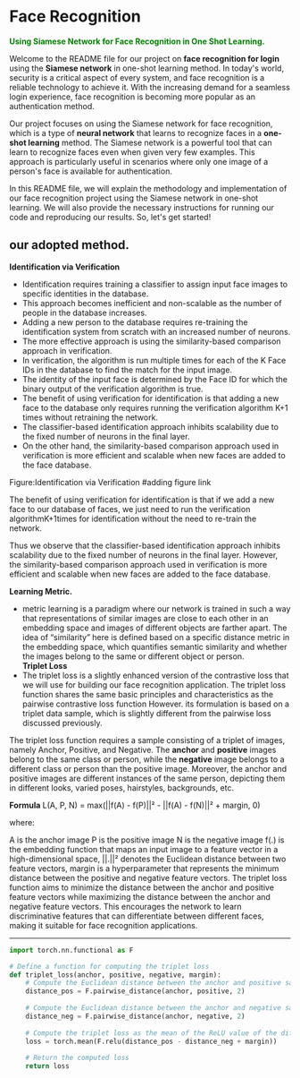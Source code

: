 # Face Recognition 
<b><span style="color:green">Using Siamese Network for Face Recognition in One Shot Learning.</span></b>

Welcome to the README file for our project on **face recognition for login** using the **Siamese network** in one-shot learning method. In today's world, security is a critical aspect of every system, and face recognition is a reliable technology to achieve it. With the increasing demand for a seamless login experience, face recognition is becoming more popular as an authentication method.

Our project focuses on using the Siamese network for face recognition, which is a type of **neural network** that learns to recognize faces in a **one-shot learning** method. The Siamese network is a powerful tool that can learn to recognize faces even when given very few examples. This approach is particularly useful in scenarios where only one image of a person's face is available for authentication.

In this README file, we will explain the methodology and implementation of our face recognition project using the Siamese network in one-shot learning. We will also provide the necessary instructions for running our code and reproducing our results. So, let's get started!

## our adopted method.
**Identification via Verification**
  * Identification requires training a classifier to assign input face images to specific identities in the database.
  * This approach becomes inefficient and non-scalable as the number of people in the database increases.
  * Adding a new person to the database requires re-training the identification system from scratch with an increased number of neurons.
  * The more effective approach is using the similarity-based comparison approach in verification.
  * In verification, the algorithm is run multiple times for each of the K Face IDs in the database to find the match for the input image.
  * The identity of the input face is determined by the Face ID for which the binary output of the verification algorithm is true.
  * The benefit of using verification for identification is that adding a new face to the database only requires running the verification algorithm K+1 times without retraining the network.
  * The classifier-based identification approach inhibits scalability due to the fixed number of neurons in the final layer.
  * On the other hand, the similarity-based comparison approach used in verification is more efficient and scalable when new faces are added to the face database.


Figure:Identification via Verification 
#adding figure link

The benefit of using verification for identification is that if we add a new face to our database of faces, we just need to run the verification algorithmK+1times for identification without the need to re-train the network.

Thus we observe that the classifier-based identification approach inhibits scalability due to the fixed number of neurons in the final layer. However, the similarity-based comparison approach used in verification is more efficient and scalable when new faces are added to the face database.

**Learning Metric.**
 * metric learning is a paradigm where our network is trained in such a way that representations of similar images are close to each other in an embedding space and images of different objects are farther apart. The idea of “similarity” here is defined based on a specific distance metric in the embedding space, which quantifies semantic similarity and whether the images belong to the same or different object or person.  
 **Triplet Loss**
  * The triplet loss is a slightly enhanced version of the contrastive loss that we will use for building our face recognition application. The triplet loss function shares the same basic principles and characteristics as the pairwise contrastive loss function However. its formulation is based on a triplet data sample, which is slightly different from the pairwise loss discussed previously.    
  
The triplet loss function requires a sample consisting of a triplet of images, namely Anchor, Positive, and Negative.
 The **anchor** and **positive** images belong to the same class or person, while the **negative** image belongs to a different class or person than the positive image. Moreover, the anchor and positive images are different instances of the same person, depicting them in different looks, varied poses, hairstyles, backgrounds, etc.   
  
 **Formula**
 L(A, P, N) = max(||f(A) - f(P)||² - ||f(A) - f(N)||² + margin, 0)  
  
where:

A is the anchor image
P is the positive image
N is the negative image
f(.) is the embedding function that maps an input image to a feature vector in a high-dimensional space,
||.||² denotes the Euclidean distance between two feature vectors,
margin is a hyperparameter that represents the minimum distance between the positive and negative feature vectors.
The triplet loss function aims to minimize the distance between the anchor and positive feature vectors while maximizing the distance between the anchor and negative feature vectors. This encourages the network to learn discriminative features that can differentiate between different faces, making it suitable for face recognition applications.  
***  
  
```python
import torch.nn.functional as F

# Define a function for computing the triplet loss
def triplet_loss(anchor, positive, negative, margin):
    # Compute the Euclidean distance between the anchor and positive samples
    distance_pos = F.pairwise_distance(anchor, positive, 2)
    
    # Compute the Euclidean distance between the anchor and negative samples
    distance_neg = F.pairwise_distance(anchor, negative, 2)
    
    # Compute the triplet loss as the mean of the ReLU value of the difference between distances and the margin
    loss = torch.mean(F.relu(distance_pos - distance_neg + margin))
    
    # Return the computed loss
    return loss

```